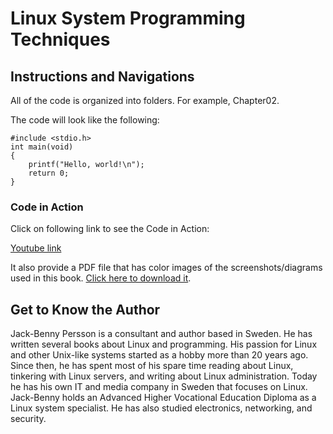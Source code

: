 # Linux System Programming Techniques

## Instructions and Navigations
All of the code is organized into folders. For example, Chapter02.

The code will look like the following:
```
#include <stdio.h>
int main(void)
{
    printf("Hello, world!\n");
    return 0;
}
```

### Code in Action
Click on following link to see the Code in Action:

[Youtube link](https://bit.ly/39ovGd6)

It also provide a PDF file that has color images of the screenshots/diagrams used in this book. [Click here to download it](http://www.packtpub.com/sites/default/files/downloads/9781789951288_ColorImages.pdf).

## Get to Know the Author
Jack-Benny Persson
is a consultant and author based in Sweden. He has written several books about Linux and programming. His passion for Linux and other Unix-like systems started as a hobby more than 20 years ago. Since then, he has spent most of his spare time reading about Linux, tinkering with Linux servers, and writing about Linux administration. Today he has his own IT and media company in Sweden that focuses on Linux.
Jack-Benny holds an Advanced Higher Vocational Education Diploma as a Linux system specialist. He has also studied electronics, networking, and security.
